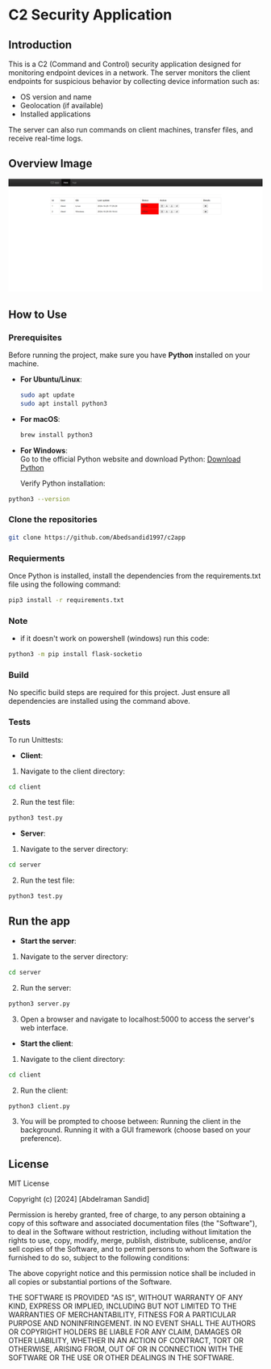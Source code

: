 # C2 Security Application

## Introduction
This is a C2 (Command and Control) security application designed for monitoring endpoint devices in a network. The server monitors the client endpoints for suspicious behavior by collecting device information such as:
- OS version and name
- Geolocation (if available)
- Installed applications

The server can also run commands on client machines, transfer files, and receive real-time logs.


## Overview Image
![C2App](./images/c2_app.png)

## How to Use

### Prerequisites
Before running the project, make sure you have **Python** installed on your machine. 

- **For Ubuntu/Linux**:
    ```bash
    sudo apt update
    sudo apt install python3
    ```

- **For macOS**:
    ```bash
    brew install python3
    ```

- **For Windows**:  
  Go to the official Python website and download Python: [Download Python](https://www.python.org/downloads/)

  Verify Python installation:
```bash
python3 --version
```
### Clone the repositories

```bash
git clone https://github.com/Abedsandid1997/c2app
```

### Requierments
Once Python is installed, install the dependencies from the requirements.txt file using the following command:
```bash
pip3 install -r requirements.txt
```
### Note
- if it doesn't work on powershell (windows) run this code:
```bash
python3 -m pip install flask-socketio
```

### Build
No specific build steps are required for this project. Just ensure all dependencies are installed using the command above.


### Tests
To run Unittests:
- **Client**:
1. Navigate to the client directory:
```bash
cd client
```
2. Run the test file:
```bash
python3 test.py
```

- **Server**:
1. Navigate to the server directory:
```bash
cd server
```
2. Run the test file:
```bash
python3 test.py
```

## Run the app

- **Start the server**:

1. Navigate to the server directory:
```bash
cd server
```
2. Run the server:
```bash
python3 server.py
```
3. Open a browser and navigate to localhost:5000 to access the server's web interface.

- **Start the client**:

1. Navigate to the client directory:
```bash
cd client
```
2. Run the client:
```bash
python3 client.py
```
3. You will be prompted to choose between:
Running the client in the background.
Running it with a GUI framework (choose based on your preference).


## License

MIT License

Copyright (c) [2024] [Abdelraman Sandid]

Permission is hereby granted, free of charge, to any person obtaining a copy
of this software and associated documentation files (the "Software"), to deal
in the Software without restriction, including without limitation the rights
to use, copy, modify, merge, publish, distribute, sublicense, and/or sell
copies of the Software, and to permit persons to whom the Software is
furnished to do so, subject to the following conditions:

The above copyright notice and this permission notice shall be included in all
copies or substantial portions of the Software.

THE SOFTWARE IS PROVIDED "AS IS", WITHOUT WARRANTY OF ANY KIND, EXPRESS OR
IMPLIED, INCLUDING BUT NOT LIMITED TO THE WARRANTIES OF MERCHANTABILITY,
FITNESS FOR A PARTICULAR PURPOSE AND NONINFRINGEMENT. IN NO EVENT SHALL THE
AUTHORS OR COPYRIGHT HOLDERS BE LIABLE FOR ANY CLAIM, DAMAGES OR OTHER
LIABILITY, WHETHER IN AN ACTION OF CONTRACT, TORT OR OTHERWISE, ARISING FROM,
OUT OF OR IN CONNECTION WITH THE SOFTWARE OR THE USE OR OTHER DEALINGS IN THE
SOFTWARE.